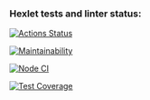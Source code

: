 ### Hexlet tests and linter status:

[![Actions Status](https://github.com/Olga2703/frontend-project-lvl2/workflows/hexlet-check/badge.svg)](https://github.com/Olga2703/frontend-project-lvl2/actions)

[![Maintainability](https://api.codeclimate.com/v1/badges/f980a2fbd299651a1f03/maintainability)](https://codeclimate.com/github/Olga2703/frontend-project-lvl2/maintainability)

[![Node CI](https://github.com/Olga2703/frontend-project-lvl2/actions/workflows/nodejs.yml/badge.svg)](https://github.com/Olga2703/frontend-project-lvl2/actions/workflows/nodejs.yml)

[![Test Coverage](https://api.codeclimate.com/v1/badges/f980a2fbd299651a1f03/test_coverage)](https://codeclimate.com/github/Olga2703/frontend-project-lvl2/test_coverage)
